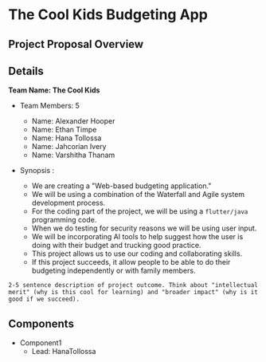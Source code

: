 # The Cool Kids Budgeting App
## Project Proposal Overview

## Details
**Team Name: The Cool Kids** 

* Team Members: 5
     * Name: Alexander Hooper
     * Name: Ethan Timpe
     * Name: Hana Tollossa
     * Name: Jahcorian Ivery
     * Name: Varshitha Thanam

* Synopsis :
     * We are creating a "Web-based budgeting application."
     * We will be using a combination of the Waterfall and Agile system development process. 
     * For the coding part of the project, we will be using a `flutter/java` programming code. 
     * When we do testing for security reasons we will be using user input. 
     * We will be incorporating AI tools to help suggest how the user is doing with their budget and trucking good practice.
     * This project allows us to use our coding and collaborating skills.
     * If this project succeeds, it allow people to be able to do their budgeting independently or with family members.
     
     
`2-5 sentence description of project outcome. Think about "intellectual merit" (why is this cool for learning) and "broader impact" (why is it good if we succeed).` 

## Components
* Component1
  * Lead: HanaTollossa
